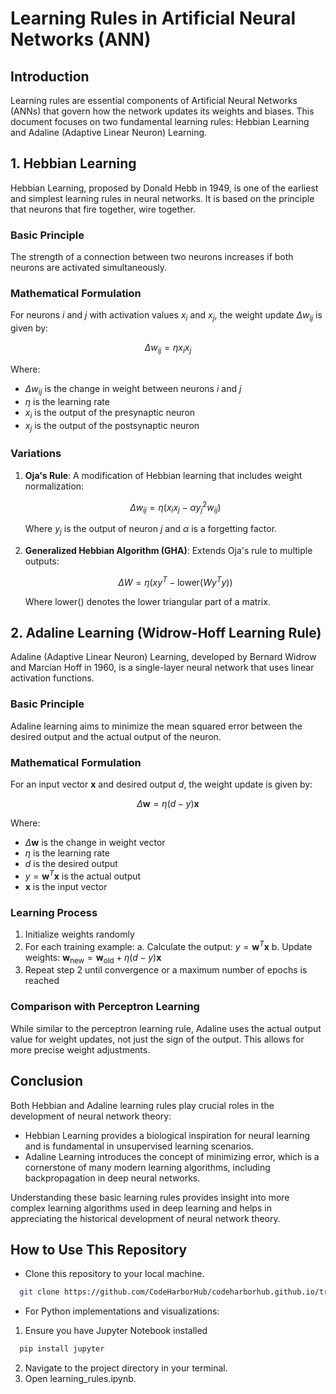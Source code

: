 # Learning Rules in Artificial Neural Networks (ANN)

## Introduction

Learning rules are essential components of Artificial Neural Networks (ANNs) that govern how the network updates its weights and biases. This document focuses on two fundamental learning rules: Hebbian Learning and Adaline (Adaptive Linear Neuron) Learning.

## 1. Hebbian Learning

Hebbian Learning, proposed by Donald Hebb in 1949, is one of the earliest and simplest learning rules in neural networks. It is based on the principle that neurons that fire together, wire together.

### Basic Principle

The strength of a connection between two neurons increases if both neurons are activated simultaneously.

### Mathematical Formulation

For neurons $i$ and $j$ with activation values $x_i$ and $x_j$, the weight update $\Delta w_{ij}$ is given by:

$$ \Delta w_{ij} = \eta x_i x_j $$

Where:
- $\Delta w_{ij}$ is the change in weight between neurons $i$ and $j$
- $\eta$ is the learning rate
- $x_i$ is the output of the presynaptic neuron
- $x_j$ is the output of the postsynaptic neuron

### Variations

1. **Oja's Rule**: A modification of Hebbian learning that includes weight normalization:

   $$ \Delta w_{ij} = \eta(x_i x_j - \alpha y_j^2 w_{ij}) $$

   Where $y_j$ is the output of neuron $j$ and $\alpha$ is a forgetting factor.

2. **Generalized Hebbian Algorithm (GHA)**: Extends Oja's rule to multiple outputs:

   $$ \Delta W = \eta(xy^T - \text{lower}(Wy^Ty)) $$

   Where $\text{lower}()$ denotes the lower triangular part of a matrix.

## 2. Adaline Learning (Widrow-Hoff Learning Rule)

Adaline (Adaptive Linear Neuron) Learning, developed by Bernard Widrow and Marcian Hoff in 1960, is a single-layer neural network that uses linear activation functions.

### Basic Principle

Adaline learning aims to minimize the mean squared error between the desired output and the actual output of the neuron.

### Mathematical Formulation

For an input vector $\mathbf{x}$ and desired output $d$, the weight update is given by:

$$ \Delta \mathbf{w} = \eta(d - y)\mathbf{x} $$

Where:
- $\Delta \mathbf{w}$ is the change in weight vector
- $\eta$ is the learning rate
- $d$ is the desired output
- $y = \mathbf{w}^T\mathbf{x}$ is the actual output
- $\mathbf{x}$ is the input vector

### Learning Process

1. Initialize weights randomly
2. For each training example:
   a. Calculate the output: $y = \mathbf{w}^T\mathbf{x}$
   b. Update weights: $\mathbf{w}_\text{new} = \mathbf{w}_\text{old} + \eta(d - y)\mathbf{x}$
3. Repeat step 2 until convergence or a maximum number of epochs is reached

### Comparison with Perceptron Learning

While similar to the perceptron learning rule, Adaline uses the actual output value for weight updates, not just the sign of the output. This allows for more precise weight adjustments.

## Conclusion

Both Hebbian and Adaline learning rules play crucial roles in the development of neural network theory:

- Hebbian Learning provides a biological inspiration for neural learning and is fundamental in unsupervised learning scenarios.
- Adaline Learning introduces the concept of minimizing error, which is a cornerstone of many modern learning algorithms, including backpropagation in deep neural networks.

Understanding these basic learning rules provides insight into more complex learning algorithms used in deep learning and helps in appreciating the historical development of neural network theory.


## How to Use This Repository

- Clone this repository to your local machine.

```bash
  git clone https://github.com/CodeHarborHub/codeharborhub.github.io/tree/main/docs/Deep%20Learning/Learning Rule IN ANN
```
- For Python implementations and visualizations:

1. Ensure you have Jupyter Notebook installed 

```bash
  pip install jupyter
```
2. Navigate to the project directory in your terminal.
3. Open learning_rules.ipynb.
